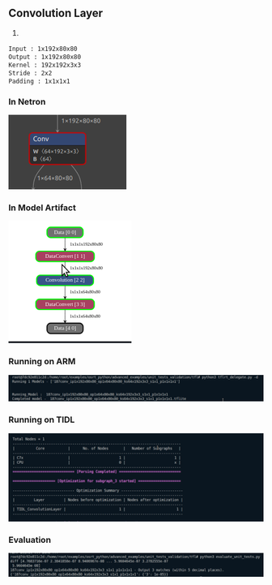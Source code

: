 ## Convolution Layer
1. 
```
Input : 1x192x80x80
Output : 1x192x80x80
Kernel : 192x192x3x3
Stride : 2x2
Padding : 1x1x1x1
```
### In Netron
![alt text](image-51.png)
### In Model Artifact
![alt text](image-55.png)
### Running on ARM
![alt text](image-54.png)
### Running on TIDL
![alt text](image-53.png)
### Evaluation
![alt text](image-52.png)


